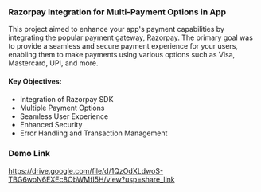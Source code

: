 ### Razorpay Integration for Multi-Payment Options in App

This project aimed to enhance your app's payment capabilities by integrating the popular payment gateway, Razorpay. The primary goal was to provide a seamless and secure payment experience for your users, enabling them to make payments using various options such as Visa, Mastercard, UPI, and more.

#### Key Objectives:
* Integration of Razorpay SDK
* Multiple Payment Options
* Seamless User Experience
* Enhanced Security
* Error Handling and Transaction Management


### Demo Link
https://drive.google.com/file/d/1QzOdXLdwoS-TBG6woN6EXEc8ObWMfI5H/view?usp=share_link 
